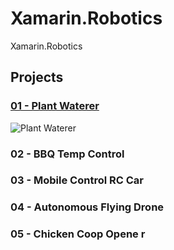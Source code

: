 # Xamarin.Robotics


Xamarin.Robotics


## Projects

### [01 - Plant Waterer](https://github.com/xamarin/Xamarin.Robotics/tree/master/Projects/01%20-%20Plant%20Waterer)
![Plant Waterer](https://raw.githubusercontent.com/xamarin/Xamarin.Robotics/master/Projects/01%20-%20Plant%20Waterer/Images/Illustration_Thumb.png?token=947633__eyJzY29wZSI6IlJhd0Jsb2I6eGFtYXJpbi9YYW1hcmluLlJvYm90aWNzL21hc3Rlci9Qcm9qZWN0cy8wMSAtIFBsYW50IFdhdGVyZXIvSW1hZ2VzL0lsbHVzdHJhdGlvbl9UaHVtYi5wbmciLCJleHBpcmVzIjoxMzk2MjgzOTk2fQ%3D%3D--800e036130dddf96ee606358c417315c723f8623)

### 02 - BBQ Temp Control

### 03 - Mobile Control RC Car

### 04 - Autonomous Flying Drone

### 05 - Chicken Coop Opene	r